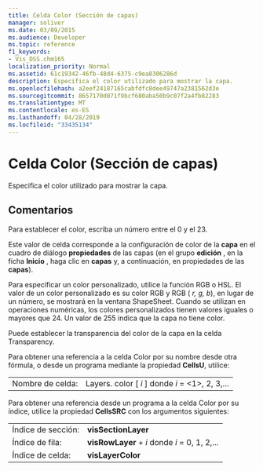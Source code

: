 ```yaml
---
title: Celda Color (Sección de capas)
manager: soliver
ms.date: 03/09/2015
ms.audience: Developer
ms.topic: reference
f1_keywords:
- Vis_DSS.chm165
localization_priority: Normal
ms.assetid: 61c19342-46fb-48d4-6375-c9ea8306286d
description: Especifica el color utilizado para mostrar la capa.
ms.openlocfilehash: a2eef24187165cabfdfc8dee49747a2381562d3e
ms.sourcegitcommit: 8657170d071f9bcf680aba50b9c07f2a4fb82283
ms.translationtype: MT
ms.contentlocale: es-ES
ms.lasthandoff: 04/28/2019
ms.locfileid: "33435134"
---
```

# <a name="color-cell-layers-section"></a>Celda Color (Sección de capas)

Especifica el color utilizado para mostrar la capa.
  
## <a name="remarks"></a>Comentarios

Para establecer el color, escriba un número entre el 0 y el 23.
  
Este valor de celda corresponde a la configuración de color de la **capa** en el cuadro de diálogo **propiedades** de las capas (en el grupo **edición** , en la ficha **Inicio** , haga clic en **capas** y, a continuación, en propiedades de las **capas**).
  
Para especificar un color personalizado, utilice la función RGB o HSL. El valor de un color personalizado es su color RGB y RGB ( *r, g, b*), en lugar de un número, se mostrará en la ventana ShapeSheet. Cuando se utilizan en operaciones numéricas, los colores personalizados tienen valores iguales o mayores que 24. Un valor de 255 indica que la capa no tiene color. 
  
Puede establecer la transparencia del color de la capa en la celda Transparency.
  
Para obtener una referencia a la celda Color por su nombre desde otra fórmula, o desde un programa mediante la propiedad
 **CellsU**, utilice: 
  
|||
|:-----|:-----|
|Nombre de celda:  <br/> |Layers. color [ *i* ] donde *i* = <1>, 2, 3,...  <br/> |
   
Para obtener una referencia desde un programa a la celda Color por su índice, utilice la propiedad **CellsSRC** con los argumentos siguientes: 
  
|||
|:-----|:-----|
|Índice de sección:  <br/> |**visSectionLayer** <br/> |
|Índice de fila:  <br/> |**visRowLayer** +  *i* donde *i* = 0, 1, 2,...  <br/> |
|Índice de celda:  <br/> |**visLayerColor** <br/> |
   


